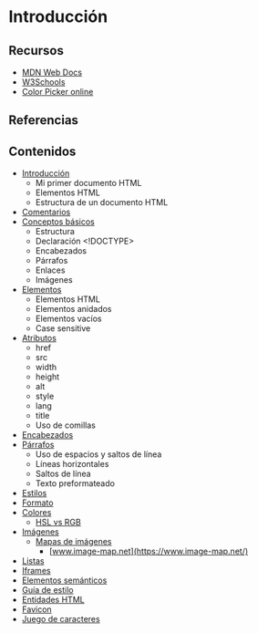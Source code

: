 # Introducción

## Recursos

* [MDN Web Docs](https://developer.mozilla.org/es/docs/Web/HTML)
* [W3Schools](https://www.w3schools.com/html/)
* [Color Picker online](https://imagecolorpicker.com/)

## Referencias

## Contenidos

* [Introducción](https://www.w3schools.com/html/html\_intro.asp)
  * Mi primer documento HTML
  * Elementos HTML
  * Estructura de un documento HTML
* [Comentarios](https://www.w3schools.com/html/html\_comments.asp)
* [Conceptos básicos](https://www.w3schools.com/html/html\_basic.asp)
  * Estructura
  * Declaración \<!DOCTYPE>
  * Encabezados
  * Párrafos
  * Enlaces
  * Imágenes
* [Elementos](https://www.w3schools.com/html/html\_elements.asp)
  * Elementos HTML
  * Elementos anidados
  * Elementos vacíos
  * Case sensitive
* [Atributos](https://www.w3schools.com/html/html\_attributes.asp)
  * href
  * src
  * width
  * height
  * alt
  * style
  * lang
  * title
  * Uso de comillas
* [Encabezados](https://www.w3schools.com/html/html\_headings.asp)
* [Párrafos](https://www.w3schools.com/html/html\_paragraphs.asp)
  * Uso de espacios y saltos de línea
  * Líneas horizontales
  * Saltos de línea
  * Texto preformateado
* [Estilos](https://www.w3schools.com/html/html\_styles.asp)
* [Formato](https://www.w3schools.com/html/html\_formatting.asp)
* [Colores](https://www.w3schools.com/html/html\_colors.asp)
  * [HSL vs RGB](https://www.uifrommars.com/que-es-hsl/)
* [Imágenes](https://www.w3schools.com/html/html\_images.asp)
  * [Mapas de imágenes](https://www.w3schools.com/html/html\_images\_imagemap.asp)
    * [www.image-map.net](https://www.image-map.net/)
* [Listas](https://www.w3schools.com/html/html\_lists.asp)
* [Iframes](https://www.w3schools.com/html/html\_iframe.asp)
* [Elementos semánticos](https://www.w3schools.com/html/html5\_semantic\_elements.asp)
* [Guía de estilo](https://www.w3schools.com/html/html5\_syntax.asp)
* [Entidades HTML](https://www.w3schools.com/html/html\_entities.asp)
* [Favicon](https://www.w3schools.com/html/html\_favicon.asp)
* [Juego de caracteres](https://www.w3schools.com/html/html\_charset.asp)

